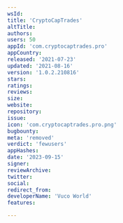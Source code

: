 ```yaml
---
wsId: 
title: 'CryptoCapTrades'
altTitle: 
authors: 
users: 50
appId: 'com.cryptocaptrades.pro'
appCountry: 
released: '2021-07-23'
updated: '2021-08-16'
version: '1.0.2.210816'
stars: 
ratings: 
reviews: 
size: 
website: 
repository: 
issue: 
icon: 'com.cryptocaptrades.pro.png'
bugbounty: 
meta: 'removed'
verdict: 'fewusers'
appHashes: 
date: '2023-09-15'
signer: 
reviewArchive: 
twitter: 
social: 
redirect_from: 
developerName: 'Vuco World'
features: 

---
```


